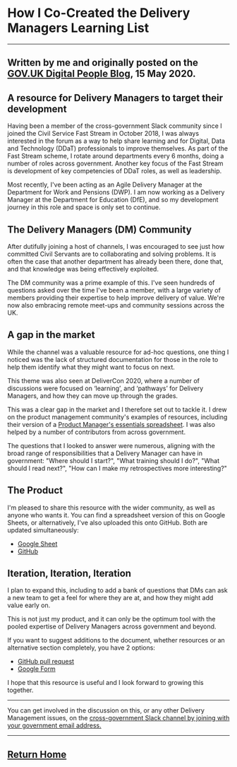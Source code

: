 # How I Co-Created the Delivery Managers Learning List
------
Written by me and originally posted on the [GOV.UK Digital People Blog](https://digitalpeople.blog.gov.uk/2020/05/15/how-i-co-created-the-delivery-managers-learning-list/), 15 May 2020.
------
## **A resource for Delivery Managers to target their development**

Having been a member of the cross-government Slack community since I joined the Civil Service Fast Stream in October 2018, I was always interested in the forum as a way to help share learning and for Digital, Data and Technology (DDaT) professionals to improve themselves. As part of the Fast Stream scheme, I rotate around departments every 6 months, doing a number of roles across government. Another key focus of the Fast Stream is development of key competencies of DDaT roles, as well as leadership.

Most recently, I've been acting as an Agile Delivery Manager at the Department for Work and Pensions (DWP). I am now working as a Delivery Manager at the Department for Education (DfE), and so my development journey in this role and space is only set to continue.

## **The Delivery Managers (DM) Community**

After dutifully joining a host of channels, I was encouraged to see just how committed Civil Servants are to collaborating and solving problems. It is often the case that another department has already been there, done that, and that knowledge was being effectively exploited.

The DM community was a prime example of this. I've seen hundreds of questions asked over the time I've been a member, with a large variety of members providing their expertise to help improve delivery of value. We're now also embracing remote meet-ups and community sessions across the UK.

## **A gap in the market**

While the channel was a valuable resource for ad-hoc questions, one thing I noticed was the lack of structured documentation for those in the role to help them identify what they might want to focus on next.

This theme was also seen at DeliverCon 2020, where a number of discussions were focused on ‘learning’, and ‘pathways’ for Delivery Managers, and how they can move up through the grades.

This was a clear gap in the market and I therefore set out to tackle it. I drew on the product management community's examples of resources, including their version of a [Product Manager's essentials spreadsheet](https://digitalpeople.blog.gov.uk/2019/04/15/how-were-developing-the-product-leaders-of-the-future/). I was also helped by a number of contributors from across government.

The questions that I looked to answer were numerous, aligning with the broad range of responsibilities that a Delivery Manager can have in government: "Where should I start?", "What training should I do?", "What should I read next?", "How can I make my retrospectives more interesting?"

## **The Product**

I'm pleased to share this resource with the wider community, as well as anyone who wants it. You can find a spreadsheet version of this on Google Sheets, or alternatively, I've also uploaded this onto GitHub. Both are updated simultaneously:

- [Google Sheet](https://docs.google.com/spreadsheets/d/1c1IQ7R_F4xhBm8teg0lbjNOIPqHlCd01yIFHogrRrOo/)
- [GitHub](https://github.com/MylesJarvis/Delivery-Management-Learning-List)

## **Iteration, Iteration, Iteration**

I plan to expand this, including to add a bank of questions that DMs can ask a new team to get a feel for where they are at, and how they might add value early on.

This is not just my product, and it can only be the optimum tool with the pooled expertise of Delivery Managers across government and beyond.

If you want to suggest additions to the document, whether resources or an alternative section completely, you have 2 options:

- [GitHub pull request](https://github.com/MylesJarvis/Delivery-Management-Learning-List)
- [Google Form](https://forms.gle/WLdFYLHvAS3fRHcu7)

I hope that this resource is useful and I look forward to growing this together.

------

You can get involved in the discussion on this, or any other Delivery Management issues, on the [cross-government Slack channel by joining with your government email address. ](https://ukgovernmentdigital.slack.com/signup)

------
[Return Home](/index)
------